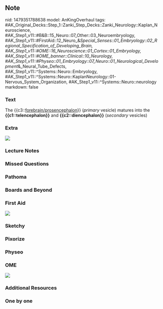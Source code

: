 ## Note
nid: 1479351788638
model: AnKingOverhaul
tags: #AK_Original_Decks::Step_1::Zanki_Step_Decks::Zanki_Neurology::Kaplan_Neuroscience, #AK_Step1_v11::#B&B::15_Neuro::07_Other::03_Neuroembryology, #AK_Step1_v11::#FirstAid::12_Neuro_&_Special_Senses::01_Embryology::02_Regional_Specification_of_Developing_Brain, #AK_Step1_v11::#OME::16_Neuroscience::01_Cortex::01_Embryology, #AK_Step1_v11::#OME_banner::Clinical::10_Neurology, #AK_Step1_v11::#Physeo::01_Embryology::07_Neuro::01_Neurological_Development_&_Neural_Tube_Defects, #AK_Step1_v11::^Systems::Neuro::Embryology, #AK_Step1_v11::^Systems::Neuro::KaplanNeurology::01-Nervous_System_Organization, #AK_Step1_v11::^Systems::Neuro::neurology
markdown: false

### Text
<div>
  The {{c3::<u>forebrain/prosencephalon</u>}} (<i>primary</i>
  vesicle) matures into the <b>{{c1::telencephalon}}</b> and
  <b>{{c2::diencephalon}}</b> (<i>secondary</i> vesicles)
</div>

### Extra
<img src="paste-221564477899181.jpg">

### Lecture Notes


### Missed Questions


### Pathoma


### Boards and Beyond


### First Aid
<img src="tmpTBenZA.png">

### Sketchy


### Pixorize


### Physeo


### OME
<div class="ome-widget">
  <a href=
  "https://onlinemeded.org/spa/neurology?ref=anki"><img src="_OME_AnkiFlashcards_Topic_2.png"></a>
</div>

### Additional Resources


### One by one

